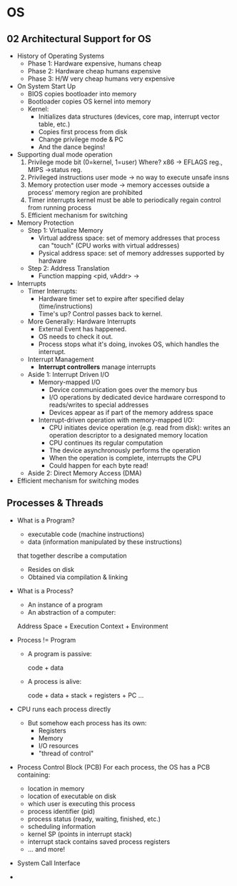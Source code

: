 # OS 
## 02 Architectural Support for OS
- History of Operating Systems 
  - Phase 1: Hardware expensive, humans cheap 
  - Phase 2: Hardware cheap humans expensive 
  - Phase 3: H/W very cheap humans very expensive 
- On System Start Up 
  - BIOS copies bootloader into memory
  - Bootloader copies OS kernel into memory
  - Kernel:
    - Initializes data structures (devices, core map, interrupt vector table, etc.)
    - Copies first process from disk
    - Change privilege mode & PC
    - And the dance begins!
- Supporting dual mode operation 
  1. Privilege mode bit (0=kernel, 1=user)
      Where? x86 → EFLAGS reg., MIPS →status reg.
  2. Privileged instructions
      user mode -> no way to execute unsafe insns
  3. Memory protection
      user mode -> memory accesses outside a process’ memory region are prohibited
  4. Timer interrupts
      kernel must be able to periodically regain control from running process
  5. Efficient mechanism for switching
- Memory Protection 
  - Step 1: Virtualize Memory
    - Virtual address space: set of memory addresses that process can "touch" (CPU works with virtual addresses)
    - Pysical address space: set of memory addresses supported by hardware 
  - Step 2: Address Translation 
    - Function mapping <pid, vAddr> -> <pAddr>
- Interrupts
  - Timer Interrupts: 
    - Hardware timer set to expire after specified delay (time/instructions)
    - Time's up? Control passes back to kernel.
  - More Generally: Hardware Interrupts
    - External Event has happened. 
    - OS needs to check it out. 
    - Process stops what it's doing, invokes OS, which handles the interrupt. 
  - Interrupt Management
      - **Interrupt controllers** manage interrupts 
  - Aside 1: Interrupt Driven I/O
      - Memory-mapped I/O
          - Device communication goes over the memory bus 
          - I/O operations by dedicated device hardware correspond to reads/writes to special addresses 
          - Devices appear as if part of the memory address space 
      - Interrupt-driven operation with memory-mapped I/O: 
          - CPU initiates device operation (e.g. read from disk): writes an operation descriptor to a designated memory location
          - CPU continues its regular computation
          - The device asynchronously performs the operation 
          - When the operation is complete, interrupts the CPU 
          - Could happen for each byte read! 
  - Aside 2: Direct Memory Access (DMA)
- Efficient mechanism for switching modes 
  
## Processes & Threads 
- What is a Program? 
  - executable code (machine instructions)
  - data (information manipulated by these instructions)

  that together describe a computation 
  - Resides on disk 
  - Obtained via compilation & linking 
- What is a Process? 
  - An instance of a program 
  - An abstraction of a computer: 
  
  Address Space + Execution Context + Environment 
- Process != Program 
  - A program is passive:
  
    code + data 
  - A process is alive: 
  
    code + data + stack + registers + PC ... 
- CPU runs each process directly
  - But somehow each process has its own: 
    - Registers 
    - Memory 
    - I/O resources 
    - "thread of control"
- Process Control Block (PCB) 
  For each process, the OS has a PCB containing:
    - location in memory
    - location of executable on disk
    - which user is executing this process
    - process identifier (pid)
    - process status (ready, waiting, finished, etc.)
    - scheduling information
    - kernel SP (points in interrupt stack)
    - interrupt stack contains saved process registers
    - … and more!
- System Call Interface 
- 

